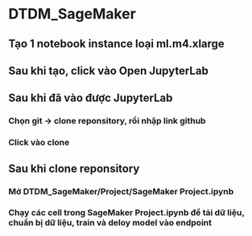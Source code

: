 # DTDM_SageMaker

## Tạo 1 notebook instance loại ml.m4.xlarge

## Sau khi tạo, click vào **Open JupyterLab**

## Sau khi đã vào được **JupyterLab**
### Chọn git -> clone reponsitory, rồi nhập link github
### Click vào clone

## Sau khi clone reponsitory
### Mở **DTDM_SageMaker/Project/SageMaker Project.ipynb**
### Chạy các cell trong SageMaker Project.ipynb để tải dữ liệu, chuẩn bị dữ liệu, train và deloy model vào endpoint
